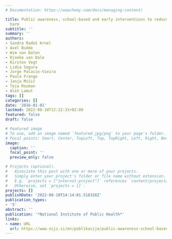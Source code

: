 ```yaml
---
# Documentation: https://wowchemy.com/docs/managing-content/

title: Public awareness, school-based and early interventions to reduce alcohol related
  harm
subtitle: ''
summary: ''
authors:
- Sandra Radoš Krnel
- Axel Budde
- Wim van Dalen
- Djoeke van Dale
- Kirsten Vegt
- Lidia Segura
- Jorge Palacio-Vieira
- Paula Frango
- Janja Mišič
- Teja Rozman
- Aleš Lamut
tags: []
categories: []
date: '2016-01-01'
lastmod: 2022-08-10T12:22:31+02:00
featured: false
draft: false

# Featured image
# To use, add an image named `featured.jpg/png` to your page's folder.
# Focal points: Smart, Center, TopLeft, Top, TopRight, Left, Right, BottomLeft, Bottom, BottomRight.
image:
  caption: ''
  focal_point: ''
  preview_only: false

# Projects (optional).
#   Associate this post with one or more of your projects.
#   Simply enter your project's folder or file name without extension.
#   E.g. `projects = ["internal-project"]` references `content/project/deep-learning/index.md`.
#   Otherwise, set `projects = []`.
projects: []
publishDate: '2022-08-10T14:14:01.518328Z'
publication_types:
- '5'
abstract: ''
publication: '*National Institute of Public Health*'
links:
- name: URL
  url: https://www.nijz.si/en/publikacije/public-awareness-school-based-and-early-interventions-to-reduce-alcohol-related-harm
---
```

